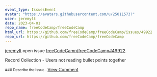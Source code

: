 ```yaml
---
event_type: IssuesEvent
avatar: "https://avatars.githubusercontent.com/u/25011573?"
user: jeremylt
date: 2023-04-01
repo_name: freeCodeCamp/freeCodeCamp
html_url: https://github.com/freeCodeCamp/freeCodeCamp/issues/49922
repo_url: https://github.com/freeCodeCamp/freeCodeCamp
---
```


<a href='https://github.com/jeremylt' target='_blank'>jeremylt</a> open issue <a href='https://github.com/freeCodeCamp/freeCodeCamp/issues/49922' target='_blank'>freeCodeCamp/freeCodeCamp#49922</a>.

<p>Record Collection - Users not reading bullet points together </p><small>### Describe the Issue...</small><a href='https://github.com/freeCodeCamp/freeCodeCamp/issues/49922' target='_blank'>View Comment</a>